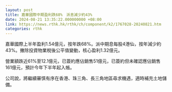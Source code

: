 ```yaml
---
layout: post
title: 嘉華國際中期盈利跌68%　派息減少約43%
date: 2024-08-21 13:35:22.000000000 +08:00
link: https://news.rthk.hk/rthk/ch/component/k2/1767028-20240821.htm
categories: rthk
---
```


嘉華國際上半年盈利1.54億元，按年跌68%。派中期息每股4港仙，按年減少約43%。撇除投資物業稅後公平值變動，核心盈利1.32億元。

營業額跌近61%至12.1億元，已簽約應佔銷售51億元，已簽約但未確認應佔銷售161億元，預計今年下半年起入帳。

公司說，將繼續審慎有序在香港、珠三角、長三角地區尋求機遇，適時補充土地儲備。
